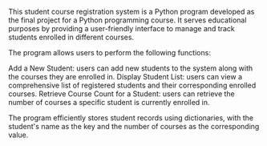 This student course registration system is a Python program developed as the final project for a Python programming course. 
It serves educational purposes by providing a user-friendly interface to manage and track students enrolled in different courses.

The program allows users to perform the following functions:

Add a New Student: users can add new students to the system along with the courses they are enrolled in.
Display Student List: users can view a comprehensive list of registered students and their corresponding enrolled courses.
Retrieve Course Count for a Student: users can retrieve the number of courses a specific student is currently enrolled in.

The program efficiently stores student records using dictionaries, with the student's name as the key and the number of courses as the corresponding value. 
